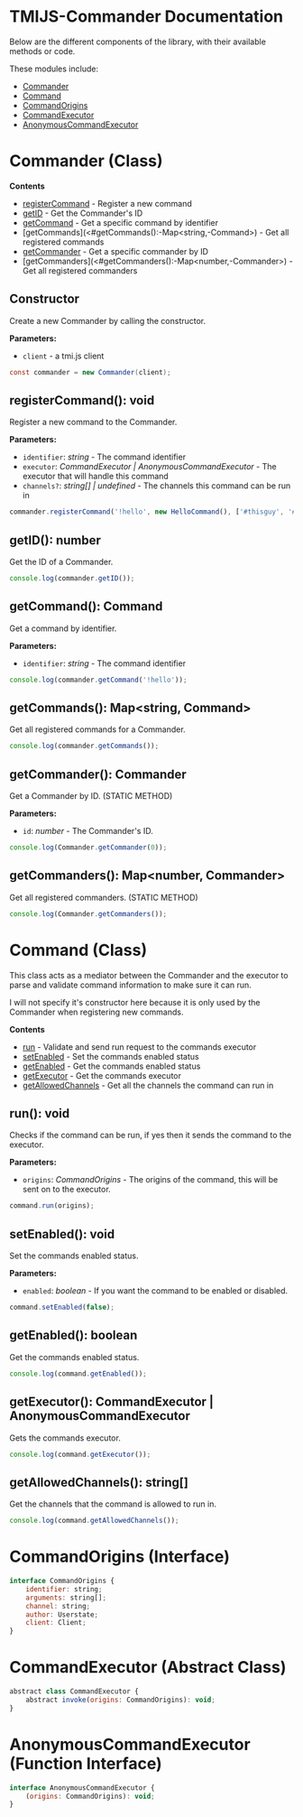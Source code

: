 # TMIJS-Commander Documentation

Below are the different components of the library, with their available methods or code.

These modules include:

-   [Commander](<#Commander-(Class)>)
-   [Command](<#Command-(Class)>)
-   [CommandOrigins](<#CommandOrigins-(Interface)>)
-   [CommandExecutor](<#CommandExecutor-(Abstract-Class)>)
-   [AnonymousCommandExecutor](<#AnonymousCommandExecutor-(Function-Interface)>)

# Commander (Class)

**Contents**

-   [registerCommand](<#registerCommand():-void>) - Register a new command
-   [getID](<#getID():-number>) - Get the Commander's ID
-   [getCommand](<#getCommand():-Command>) - Get a specific command by identifier
-   [getCommands](<#getCommands():-Map<string,-Command>) - Get all registered commands
-   [getCommander](<#getCommander():-Commander>) - Get a specific commander by ID
-   [getCommanders](<#getCommanders():-Map<number,-Commander>) - Get all registered commanders

## Constructor

Create a new Commander by calling the constructor.

**Parameters:**

-   `client` - a tmi.js client

```java
const commander = new Commander(client);
```

## registerCommand(): void

Register a new command to the Commander.

**Parameters:**

-   `identifier`: _string_ - The command identifier
-   `executor`: _CommandExecutor | AnonymousCommandExecutor_ - The executor that will handle this command
-   `channels?`: _string[] | undefined_ - The channels this command can be run in

```javascript
commander.registerCommand('!hello', new HelloCommand(), ['#thisguy', '#thatguy']);
```

## getID(): number

Get the ID of a Commander.

```javascript
console.log(commander.getID());
```

## getCommand(): Command

Get a command by identifier.

**Parameters:**

-   `identifier`: _string_ - The command identifier

```javascript
console.log(commander.getCommand('!hello'));
```

## getCommands(): Map<string, Command>

Get all registered commands for a Commander.

```javascript
console.log(commander.getCommands());
```

## getCommander(): Commander

Get a Commander by ID. (STATIC METHOD)

**Parameters:**

-   `id`: _number_ - The Commander's ID.

```javascript
console.log(Commander.getCommander(0));
```

## getCommanders(): Map<number, Commander>

Get all registered commanders. (STATIC METHOD)

```javascript
console.log(Commander.getCommanders());
```

# Command (Class)

This class acts as a mediator between the Commander and the executor to parse and validate command information to make sure it can run.

I will not specify it's constructor here because it is only used by the Commander when registering new commands.

**Contents**

-   [run](<#run():-void>) - Validate and send run request to the commands executor
-   [setEnabled](<#setEnabled():-void>) - Set the commands enabled status
-   [getEnabled](<#getEnabled():-boolean>) - Get the commands enabled status
-   [getExecutor](<#getExecutor():-CommandExecutor-|-AnonymousCommandExecutor>) - Get the commands executor
-   [getAllowedChannels](<#getAllowedChannels():-string[]>) - Get all the channels the command can run in

## run(): void

Checks if the command can be run, if yes then it sends the command to the executor.

**Parameters:**

-   `origins`: _CommandOrigins_ - The origins of the command, this will be sent on to the executor.

```javascript
command.run(origins);
```

## setEnabled(): void

Set the commands enabled status.

**Parameters:**

-   `enabled`: _boolean_ - If you want the command to be enabled or disabled.

```javascript
command.setEnabled(false);
```

## getEnabled(): boolean

Get the commands enabled status.

```javascript
console.log(command.getEnabled());
```

## getExecutor(): CommandExecutor | AnonymousCommandExecutor

Gets the commands executor.

```javascript
console.log(command.getExecutor());
```

## getAllowedChannels(): string[]

Get the channels that the command is allowed to run in.

```javascript
console.log(command.getAllowedChannels());
```

# CommandOrigins (Interface)

```javascript
interface CommandOrigins {
	identifier: string;
	arguments: string[];
	channel: string;
	author: Userstate;
	client: Client;
}
```

# CommandExecutor (Abstract Class)

```javascript
abstract class CommandExecutor {
	abstract invoke(origins: CommandOrigins): void;
}
```

# AnonymousCommandExecutor (Function Interface)

```javascript
interface AnonymousCommandExecutor {
	(origins: CommandOrigins): void;
}
```
